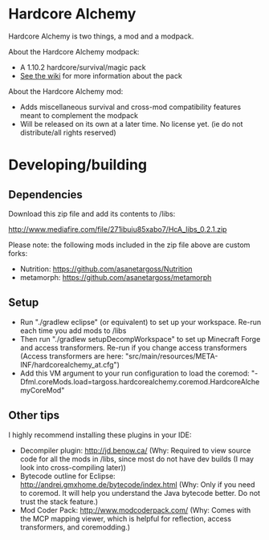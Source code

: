 # Hardcore Alchemy
Hardcore Alchemy is two things, a mod and a modpack.

About the Hardcore Alchemy modpack:
* A 1.10.2 hardcore/survival/magic pack
* [See the wiki](https://github.com/asanetargoss/HardcoreAlchemy/wiki) for more information about the pack

About the Hardcore Alchemy mod:
* Adds miscellaneous survival and cross-mod compatibility features meant to complement the modpack
* Will be released on its own at a later time. No license yet. (ie do not distribute/all rights reserved)

# Developing/building

## Dependencies
Download this zip file and add its contents to /libs:

http://www.mediafire.com/file/271ibuiu85xabo7/HcA_libs_0.2.1.zip

Please note: the following mods included in the zip file above are custom forks:
* Nutrition: https://github.com/asanetargoss/Nutrition
* metamorph: https://github.com/asanetargoss/metamorph

## Setup
* Run "./gradlew eclipse" (or equivalent) to set up your workspace. Re-run each time you add mods to /libs
* Then run "./gradlew setupDecompWorkspace" to set up Minecraft Forge and access transformers. Re-run if you change access transformers (Access transformers are here: "src/main/resources/META-INF/hardcorealchemy_at.cfg")
* Add this VM argument to your run configuration to load the coremod: "-Dfml.coreMods.load=targoss.hardcorealchemy.coremod.HardcoreAlchemyCoreMod"

## Other tips
I highly recommend installing these plugins in your IDE:
* Decompiler plugin: http://jd.benow.ca/ (Why: Required to view source code for all the mods in /libs, since most do not have dev builds (I may look into cross-compiling later))
* Bytecode outline for Eclipse: http://andrei.gmxhome.de/bytecode/index.html (Why: Only if you need to coremod. It will help you understand the Java bytecode better. Do not trust the stack feature.)
* Mod Coder Pack: http://www.modcoderpack.com/ (Why: Comes with the MCP mapping viewer, which is helpful for reflection, access transformers, and coremodding.)